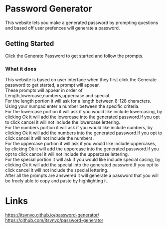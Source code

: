 # Password Generator

This website lets you make a generated password by prompting questions and based off user prefences will generate a password.

## Getting Started 
Click the Generate Password to get started and follow the prompts.

### What it does
This website is based on user interface when they first click the Generate password to get started, a prompt will appear. <br>
These prompts will appear in order of Length,lowercase,numbers,uppercase and special. <br>
For the length portion it will ask for a length between 8-128 characters. Using your numpad enter a number between the specific criteria. <br>
For the lowercase portion it will ask if you would like include lowercasing, by clicking Ok it will add the lowercase into the generated password.If you opt to click cancel it will not include the lowercase lettering. <br>
For the numbers portion it will ask if you would like include numbers, by clicking Ok it will add the numbers into the generated password.If you opt to click cancel it will not include the numbers. <br>
For the uppercase portion it will ask if you would like include uppercases, by clicking Ok it will add the uppercase into the generated password.If you opt to click cancel it will not include the uppercase lettering. <br>
For the special portion it will ask if you would like include special casing, by clicking Ok it will add the special into the generated password.If you opt to click cancel it will not include the special lettering. <br>
After all the prompts are answered it will generate a password that you will be freely able to copy and paste by highlighting it. <br>

# Links
https://itsvnvo.github.io/password-generator/ <br>
https://github.com/itsvnvo/password-generator
